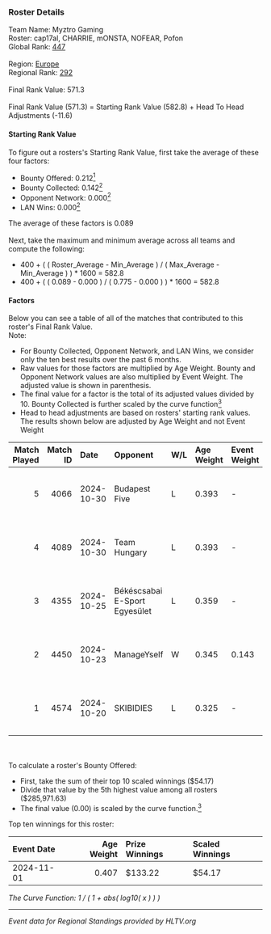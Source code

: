 ### Roster Details<br />
Team Name: Myztro Gaming<br />
Roster: cap17al, CHARRIE, mONSTA, NOFEAR, Pofon<br />
Global Rank: [447](../../standings_global_2025_02_28.md)<br />
<br />
Region: [Europe]( ../../standings_europe_2025_02_28.md)<br />
Regional Rank: [292]( ../../standings_europe_2025_02_28.md)<br />
<br />
Final Rank Value:  571.3<br />
<br />
Final Rank Value (571.3) = Starting Rank Value (582.8) + Head To Head Adjustments (-11.6)<br />

#### Starting Rank Value<br />
To figure out a rosters's Starting Rank Value, first take the average of these four factors:<br />
- Bounty Offered: 0.212[<sup>1</sup>](#table2)
- Bounty Collected: 0.142[<sup>2</sup>](#table1)
- Opponent Network: 0.000[<sup>2</sup>](#table1)
- LAN Wins: 0.000[<sup>2</sup>](#table1)

The average of these factors is 0.089<br />
<br />
Next, take the maximum and minimum average across all teams and compute the following:<br />
- 400 + ( ( Roster_Average - Min_Average ) / ( Max_Average - Min_Average ) ) * 1600 = 582.8
- 400 + ( ( 0.089 - 0.000 ) / ( 0.775 - 0.000 ) ) * 1600 = 582.8


#### Factors<br />
Below you can see a table of all of the matches that contributed to this roster's Final Rank Value.<br />
Note:<br />

- For Bounty Collected, Opponent Network, and LAN Wins, we consider only the ten best results over the past 6 months.
- Raw values for those factors are multiplied by Age Weight. Bounty and Opponent Network values are also multiplied by Event Weight. The adjusted value is shown in parenthesis.
- The final value for a factor is the total of its adjusted values divided by 10. Bounty Collected is further scaled by the curve function[<sup>3</sup>](#curveFunction)
- Head to head adjustments are based on rosters' starting rank values. The results shown below are adjusted by Age Weight and not Event Weight
<span id="table1"></span><br />


| Match Played | Match ID | Date       | Opponent                      | W/L | Age Weight | Event Weight | Bounty Collected | Opponent Network | LAN Wins  | H2H Adj. | Roster                                  |
| -: | -: | :- | :- | :- | :- | :- | :- | :- | :- | -: | :- |
|            5 |     4066 | 2024-10-30 | Budapest Five                 | L   | 0.393      | -            | -                | -                | -         |    -4.73 | cap17al, CHARRIE, mONSTA, NOFEAR, Pofon |
|            4 |     4089 | 2024-10-30 | Team Hungary                  | L   | 0.393      | -            | -                | -                | -         |    -2.51 | cap17al, CHARRIE, mONSTA, NOFEAR, Pofon |
|            3 |     4355 | 2024-10-25 | Békéscsabai E-Sport Egyesület | L   | 0.359      | -            | -                | -                | -         |    -5.49 | cap17al, CHARRIE, mONSTA, NOFEAR, Pofon |
|            2 |     4450 | 2024-10-23 | ManageYself                   | W   | 0.345      | 0.143        | 0.000 (0.000)    | 0.020 (0.001)    | 0 (0.000) |     5.48 | cap17al, CHARRIE, mONSTA, NOFEAR, Pofon |
|            1 |     4574 | 2024-10-20 | SKIBIDIES                     | L   | 0.325      | -            | -                | -                | -         |    -4.33 | cap17al, CHARRIE, mONSTA, NOFEAR, Pofon |

<br />
<span id="table2"></span><br />
To calculate a roster's Bounty Offered:<br />

- First, take the sum of their top 10 scaled winnings ($54.17)
- Divide that value by the 5th highest value among all rosters ($285,971.63)
- The final value (0.00) is scaled by the curve function.[<sup>3</sup>](#curveFunction)

Top ten winnings for this roster:<br />

| Event Date | Age Weight | Prize Winnings | Scaled Winnings |
| :- | -: | :- | :- |
| 2024-11-01 |      0.407 | $133.22        | $54.17          |


<span id="curveFunction"></span>_The Curve Function: 1 / ( 1 + abs( log10( x ) ) )_<br />

---
_Event data for Regional Standings provided by HLTV.org_<br />
